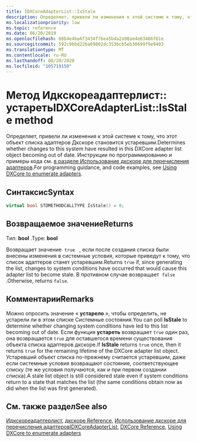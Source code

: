```yaml
---
title: IDXCoreAdapterList::IsStale
description: Определяет, привели ли изменения к этой системе к тому, что этот объект списка адаптеров Дкскоре становится устаревшим.
ms.localizationpriority: low
ms.topic: reference
ms.date: 06/20/2019
ms.openlocfilehash: 68b4e4ba6f3434f76ea5b4a2a98ae4e83486f61e
ms.sourcegitcommit: 592c9bbd22ba69802dc353bcb5eb30699f9e9403
ms.translationtype: MT
ms.contentlocale: ru-RU
ms.lasthandoff: 08/20/2020
ms.locfileid: "105719150"
---
```

# <a name="idxcoreadapterlistisstale-method"></a><span data-ttu-id="81fe5-103">Метод Идкскореадаптерлист:: устареть</span><span class="sxs-lookup"><span data-stu-id="81fe5-103">IDXCoreAdapterList::IsStale method</span></span>

<span data-ttu-id="81fe5-104">Определяет, привели ли изменения к этой системе к тому, что этот объект списка адаптеров Дкскоре становится устаревшим.</span><span class="sxs-lookup"><span data-stu-id="81fe5-104">Determines whether changes to this system have resulted in this DXCore adapter list object becoming out of date.</span></span> <span data-ttu-id="81fe5-105">Инструкции по программированию и примеры кода см. [в разделе Использование дкскоре для перечисления адаптеров](../dxcore-enum-adapters.md).</span><span class="sxs-lookup"><span data-stu-id="81fe5-105">For programming guidance, and code examples, see [Using DXCore to enumerate adapters](../dxcore-enum-adapters.md).</span></span>

## <a name="syntax"></a><span data-ttu-id="81fe5-106">Синтаксис</span><span class="sxs-lookup"><span data-stu-id="81fe5-106">Syntax</span></span>

```cpp
virtual bool STDMETHODCALLTYPE IsStale() = 0;
```

## <a name="returns"></a><span data-ttu-id="81fe5-107">Возвращаемое значение</span><span class="sxs-lookup"><span data-stu-id="81fe5-107">Returns</span></span>

<span data-ttu-id="81fe5-108">Тип: **bool** .</span><span class="sxs-lookup"><span data-stu-id="81fe5-108">Type: **bool**</span></span>

<span data-ttu-id="81fe5-109">Возвращает значение  `true`   , если после создания списка были внесены изменения в системные условия, которые приведут к тому, что список адаптеров станет устаревшим.</span><span class="sxs-lookup"><span data-stu-id="81fe5-109">Returns `true` if, since generating the list, changes to system conditions have occurred that would cause this adapter list to become stale.</span></span> <span data-ttu-id="81fe5-110">В противном случае возвращает  `false` .</span><span class="sxs-lookup"><span data-stu-id="81fe5-110">Otherwise, returns `false`.</span></span>

## <a name="remarks"></a><span data-ttu-id="81fe5-111">Комментарии</span><span class="sxs-lookup"><span data-stu-id="81fe5-111">Remarks</span></span>

<span data-ttu-id="81fe5-112">Можно опросить значение « **устарело** », чтобы определить, не устарели ли в этом списке Системные состояния.</span><span class="sxs-lookup"><span data-stu-id="81fe5-112">You can poll **IsStale** to determine whether changing system conditions have led to this list becoming out of date.</span></span> <span data-ttu-id="81fe5-113">Если функция **устареть** возвращает `true` один раз, она возвращается `true` для оставшегося времени существования объекта списка адаптеров дкскоре.</span><span class="sxs-lookup"><span data-stu-id="81fe5-113">If **IsStale** returns `true` once, then it returns `true` for the remaining lifetime of the DXCore adapter list object.</span></span> <span data-ttu-id="81fe5-114">Устаревший объект списка по-прежнему считается устаревшим, даже если системные условия возвращают состояние, соответствующее списку (те же условия получаются, как и при первом создании списка).</span><span class="sxs-lookup"><span data-stu-id="81fe5-114">A stale list object is still considered stale even if system conditions return to a state that matches the list (the same conditions obtain now as did when the list was first generated).</span></span>

## <a name="see-also"></a><span data-ttu-id="81fe5-115">См. также раздел</span><span class="sxs-lookup"><span data-stu-id="81fe5-115">See also</span></span>

<span data-ttu-id="81fe5-116">[Идкскореадаптерлист](./nn-dxcore_interface-idxcoreadapterlist.md), [дкскоре Reference](../dxcore-reference.md), [Использование дкскоре для перечисления адаптеров](../dxcore-enum-adapters.md)</span><span class="sxs-lookup"><span data-stu-id="81fe5-116">[IDXCoreAdapterList](./nn-dxcore_interface-idxcoreadapterlist.md), [DXCore Reference](../dxcore-reference.md), [Using DXCore to enumerate adapters](../dxcore-enum-adapters.md)</span></span>